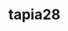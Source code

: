 # tapia28 
<ing src="![image](https://github.com/tapiajadee/tapia28/assets/161090007/4956cbad-cd5f-4aa2-acba-a3ff6500b241)">

